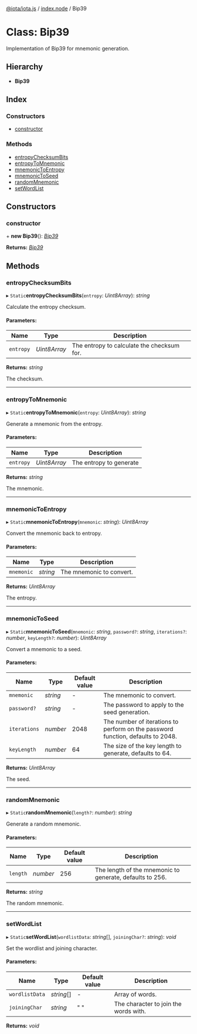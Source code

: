 [@iota/iota.js](../README.md) / [index.node](../modules/index_node.md) / Bip39

# Class: Bip39

Implementation of Bip39 for mnemonic generation.

## Hierarchy

* **Bip39**

## Index

### Constructors

* [constructor](index_node.bip39.md#constructor)

### Methods

* [entropyChecksumBits](index_node.bip39.md#entropychecksumbits)
* [entropyToMnemonic](index_node.bip39.md#entropytomnemonic)
* [mnemonicToEntropy](index_node.bip39.md#mnemonictoentropy)
* [mnemonicToSeed](index_node.bip39.md#mnemonictoseed)
* [randomMnemonic](index_node.bip39.md#randommnemonic)
* [setWordList](index_node.bip39.md#setwordlist)

## Constructors

### constructor

\+ **new Bip39**(): [*Bip39*](crypto_bip39.bip39.md)

**Returns:** [*Bip39*](crypto_bip39.bip39.md)

## Methods

### entropyChecksumBits

▸ `Static`**entropyChecksumBits**(`entropy`: *Uint8Array*): *string*

Calculate the entropy checksum.

#### Parameters:

Name | Type | Description |
------ | ------ | ------ |
`entropy` | *Uint8Array* | The entropy to calculate the checksum for.   |

**Returns:** *string*

The checksum.

___

### entropyToMnemonic

▸ `Static`**entropyToMnemonic**(`entropy`: *Uint8Array*): *string*

Generate a mnemonic from the entropy.

#### Parameters:

Name | Type | Description |
------ | ------ | ------ |
`entropy` | *Uint8Array* | The entropy to generate   |

**Returns:** *string*

The mnemonic.

___

### mnemonicToEntropy

▸ `Static`**mnemonicToEntropy**(`mnemonic`: *string*): *Uint8Array*

Convert the mnemonic back to entropy.

#### Parameters:

Name | Type | Description |
------ | ------ | ------ |
`mnemonic` | *string* | The mnemonic to convert.   |

**Returns:** *Uint8Array*

The entropy.

___

### mnemonicToSeed

▸ `Static`**mnemonicToSeed**(`mnemonic`: *string*, `password?`: *string*, `iterations?`: *number*, `keyLength?`: *number*): *Uint8Array*

Convert a mnemonic to a seed.

#### Parameters:

Name | Type | Default value | Description |
------ | ------ | ------ | ------ |
`mnemonic` | *string* | - | The mnemonic to convert.   |
`password?` | *string* | - | The password to apply to the seed generation.   |
`iterations` | *number* | 2048 | The number of iterations to perform on the password function, defaults to 2048.   |
`keyLength` | *number* | 64 | The size of the key length to generate, defaults to 64.   |

**Returns:** *Uint8Array*

The seed.

___

### randomMnemonic

▸ `Static`**randomMnemonic**(`length?`: *number*): *string*

Generate a random mnemonic.

#### Parameters:

Name | Type | Default value | Description |
------ | ------ | ------ | ------ |
`length` | *number* | 256 | The length of the mnemonic to generate, defaults to 256.   |

**Returns:** *string*

The random mnemonic.

___

### setWordList

▸ `Static`**setWordList**(`wordlistData`: *string*[], `joiningChar?`: *string*): *void*

Set the wordlist and joining character.

#### Parameters:

Name | Type | Default value | Description |
------ | ------ | ------ | ------ |
`wordlistData` | *string*[] | - | Array of words.   |
`joiningChar` | *string* | " " | The character to join the words with.    |

**Returns:** *void*
